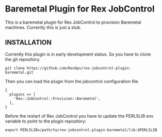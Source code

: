 # Baremetal Plugin for Rex JobControl


This is a baremetal plugin for Rex JobControl to provision Baremetal machines. Currently this is just a stub.


## INSTALLATION

Currently this plugin is in early development status. So you have to clone the git repository.

```
git clone https://github.com/RexOps/rex-jobcontrol-plugin-baremetal.git
```

Then you can load the plugin from the jobcontrol configuration file.

```
{
  plugins => [
    'Rex::JobControl::Provision::Baremetal',
  ],
}
```

Before the restart of Rex JobControl you have to update the PERL5LIB env variable to point to the plugin repository:

```
export PERL5LIB=/path/to/rex-jobcontrol-plugin-baremetal/lib:$PERL5LIB
```
